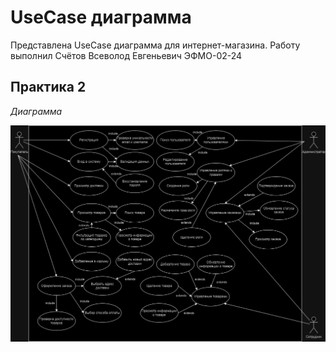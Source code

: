 # UseCase диаграмма

Представлена UseCase диаграмма для интернет-магазина. 
Работу выполнил Счётов Всеволод Евгеньевич ЭФМО-02-24

## Практика 2
_Диаграмма_

![UseCase Диаграмма](UseCaseEthernetShop.drawio.png)